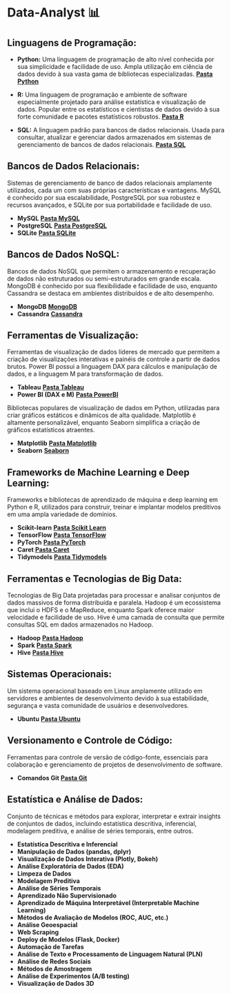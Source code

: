 # Data-Analyst 📊

## Linguagens de Programação:
- **Python:** Uma linguagem de programação de alto nível conhecida por sua simplicidade e facilidade de uso. Ampla utilização em ciência de dados devido à sua vasta gama de bibliotecas especializadas. [**Pasta Python**](/Data-Analyst/Python)  

- **R:** Uma linguagem de programação e ambiente de software especialmente projetado para análise estatística e visualização de dados. Popular entre os estatísticos e cientistas de dados devido à sua forte comunidade e pacotes estatísticos robustos. [**Pasta R**](/Data-Analyst/R)  
- **SQL:** A linguagem padrão para bancos de dados relacionais. Usada para consultar, atualizar e gerenciar dados armazenados em sistemas de gerenciamento de bancos de dados relacionais. [**Pasta SQL**](/Data-Analyst/SQL)  

## Bancos de Dados Relacionais:

Sistemas de gerenciamento de banco de dados relacionais amplamente utilizados, cada um com suas próprias características e vantagens. MySQL é conhecido por sua escalabilidade, PostgreSQL por sua robustez e recursos avançados, e SQLite por sua portabilidade e facilidade de uso.

- **MySQL** [**Pasta MySQL**](/Data-Analyst/MySQL/)
- **PostgreSQL** [**Pasta PostgreSQL**](/Data-Analyst/PostgreSQL/)
- **SQLite** [**Pasta SQLite**](/Data-Analyst/SQLite/)

## Bancos de Dados NoSQL:

Bancos de dados NoSQL que permitem o armazenamento e recuperação de dados não estruturados ou semi-estruturados em grande escala. MongoDB é conhecido por sua flexibilidade e facilidade de uso, enquanto Cassandra se destaca em ambientes distribuídos e de alto desempenho.

- **MongoDB** [**MongoDB**](/Data-Analyst/MongoDB/)
- **Cassandra** [**Cassandra**](/Data-Analyst/Cassandra/)

## Ferramentas de Visualização:

 Ferramentas de visualização de dados líderes de mercado que permitem a criação de visualizações interativas e painéis de controle a partir de dados brutos. Power BI possui a linguagem DAX para cálculos e manipulação de dados, e a linguagem M para transformação de dados.

- **Tableau** [**Pasta Tableau**](/Data-Analyst/Tableau/)
- **Power BI (DAX e M)** [**Pasta PowerBI**](/Data-Analyst/PowerBI/)

 Bibliotecas populares de visualização de dados em Python, utilizadas para criar gráficos estáticos e dinâmicos de alta qualidade. Matplotlib é altamente personalizável, enquanto Seaborn simplifica a criação de gráficos estatísticos atraentes.

- **Matplotlib** [**Pasta Matplotlib**](/Data-Analyst/Matplotlib/)
- **Seaborn** [**Seaborn**](/Data-Analyst/Seaborn/)

## Frameworks de Machine Learning e Deep Learning:

Frameworks e bibliotecas de aprendizado de máquina e deep learning em Python e R, utilizados para construir, treinar e implantar modelos preditivos em uma ampla variedade de domínios.

- **Scikit-learn** [**Pasta Scikit Learn**](/Data-Analyst/ScikitLearn/)
- **TensorFlow** [**Pasta TensorFlow**](/Data-Analyst/TensorFlow/)
- **PyTorch** [**Pasta PyTorch**](/Data-Analyst/PyTorch/) 
- **Caret** [**Pasta Caret**](/Data-Analyst/Caret/)
- **Tidymodels** [**Pasta Tidymodels**](/Data-Analyst/Tidymodels/)

## Ferramentas e Tecnologias de Big Data:

Tecnologias de Big Data projetadas para processar e analisar conjuntos de dados massivos de forma distribuída e paralela. Hadoop é um ecossistema que inclui o HDFS e o MapReduce, enquanto Spark oferece maior velocidade e facilidade de uso. Hive é uma camada de consulta que permite consultas SQL em dados armazenados no Hadoop.

- **Hadoop** [**Pasta Hadoop**](/Data-Analyst/Hadoop/)
- **Spark** [**Pasta Spark**](/Data-Analyst/Spark/)
- **Hive** [**Pasta Hive**](/Data-Analyst/Hive/)

## Sistemas Operacionais:

Um sistema operacional baseado em Linux amplamente utilizado em servidores e ambientes de desenvolvimento devido à sua estabilidade, segurança e vasta comunidade de usuários e desenvolvedores.

- **Ubuntu** [**Pasta Ubuntu**](/Data-Analyst/Ubuntu/)

## Versionamento e Controle de Código:

Ferramentas para controle de versão de código-fonte, essenciais para colaboração e gerenciamento de projetos de desenvolvimento de software.

- **Comandos Git** [**Pasta Git**](/Data-Analyst/Comandos%20Git/)

## Estatística e Análise de Dados:

 Conjunto de técnicas e métodos para explorar, interpretar e extrair insights de conjuntos de dados, incluindo estatística descritiva, inferencial, modelagem preditiva, e análise de séries temporais, entre outros.

- **Estatística Descritiva e Inferencial**
- **Manipulação de Dados (pandas, dplyr)**
- **Visualização de Dados Interativa (Plotly, Bokeh)**
- **Análise Exploratória de Dados (EDA)**
- **Limpeza de Dados**
- **Modelagem Preditiva**
- **Análise de Séries Temporais**
- **Aprendizado Não Supervisionado**
- **Aprendizado de Máquina Interpretável (Interpretable Machine Learning)**
- **Métodos de Avaliação de Modelos (ROC, AUC, etc.)**
- **Análise Geoespacial**
- **Web Scraping**
- **Deploy de Modelos (Flask, Docker)**
- **Automação de Tarefas**
- **Análise de Texto e Processamento de Linguagem Natural (PLN)**
- **Análise de Redes Sociais**
- **Métodos de Amostragem**
- **Análise de Experimentos (A/B testing)**
- **Visualização de Dados 3D**